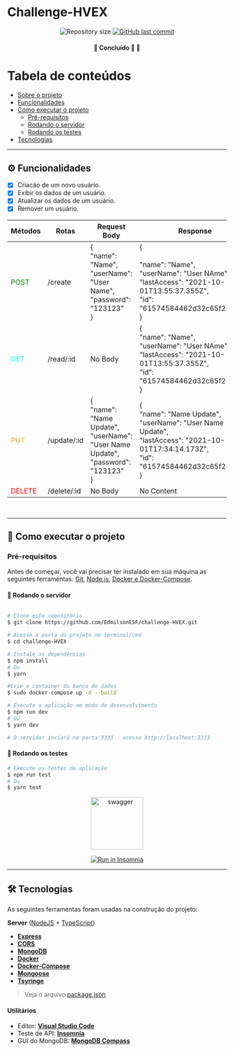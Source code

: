 # Challenge-HVEX

<p align="center">
  
  <img alt="Repository size" src="https://img.shields.io/github/repo-size/EdmilsonESF/challenge-HVEX">
  
  <a href="https://github.com/EdmilsonESF/challenge-HVEX/commits/main">
    <img alt="GitHub last commit" src="https://img.shields.io/github/last-commit/EdmilsonESF/challenge-HVEX">
  </a>
    
</p>

<h4 align="center">
	🚧   Concluído 🚀 🚧
</h4>

Tabela de conteúdos
=================
<!--ts-->
   * [Sobre o projeto](#💻-sobre-o-projeto)
   * [Funcionalidades](#⚙️-funcionalidades)
   * [Como executar o projeto](#🚀-como-executar-o-projeto)
     * [Pré-requisitos](#pré-requisitos)
     * [Rodando o servidor](#rodando-o-servidor)
     * [Rodando os testes](#🧪-rodando-os-testes)
   * [Tecnologias](#🛠-tecnologias)

---


## ⚙️ Funcionalidades
- [x] Criacão de um novo usuário.
- [x] Exibir os dados de um usuário.
- [x] Atualizar os dados de um usuário.
- [x] Remover um usuário.

| Métodos | Rotas | Request Body | Response |
|:---|---|---|---|
| <span style="color:green">POST</span> | /create | {<br>  "name": "Name",<br>  "userName": "User Name",<br>  "password": "123123"<br>} | {<br><br>  "name": "Name",<br>  "userName": "User NAme",<br>  "lastAccess": "2021-10-01T13:55:37.355Z",<br>  "id": "61574584462d32c65f251cc6"<br>} |
| <span style="color:cyan">GET</span> | /read/:id | No Body | {<br>  "name": "Name",<br>  "userName": "User NAme",<br>  "lastAccess": "2021-10-01T13:55:37.355Z",<br>  "id": "61574584462d32c65f251cc6"<br>} |
| <span style="color:orange">PUT</span> | /update/:id | {<br>  "name": "Name Update",<br>  "userName": "User Name Update",<br>  "password": "123123"<br>} | {<br>  "name": "Name Update",<br>  "userName": "User Name Update",<br>  "lastAccess": "2021-10-01T17:34:14.173Z",<br>  "id": "61574584462d32c65f251cc6"<br>} |
| <span style="color:red">DELETE</span> | /delete/:id | No Body | No Content |

</br>

---

## 🚀 Como executar o projeto

### Pré-requisitos

Antes de começar, você vai precisar ter instalado em sua máquina as seguintes ferramentas:
[Git](https://git-scm.com), [Node.js](https://nodejs.org/en/), [Docker e Docker-Compose](https://www.notion.so/Docker-e-Docker-Compose-16771f2ceefe4a05a8c29df4ca49e97a).

#### 🎲 Rodando o servidor

```bash

# Clone este repositório
$ git clone https://github.com/EdmilsonESF/challenge-HVEX.git

# Acesse a pasta do projeto no terminal/cmd
$ cd challenge-HVEX

# Instale as dependências
$ npm install
# Ou
$ yarn

#Crie o container do banco de dados
$ sudo docker-compose up -d --build

# Execute a aplicação em modo de desenvolvimento
$ npm run dev
# Ou
$ yarn dev

# O servidor inciará na porta:3333 - acesse http://localhost:3333 

```

#### 🧪 Rodando os testes

```bash
# Execute os testes da aplicação
$ npm run test
# Ou
$ yarn test

```

<p align="center">
  <a href="http://localhost:3333/api-docs" target="_blank"><img src="https://img.shields.io/badge/-Swagger-232129?style=flat-square&logo=swagger" width="120" alt="swagger"></a>
</p>

<p align="center">
  <a href="https://github.com/EdmilsonESF/challenge-HVEX/blob/main/insomnia.json" target="_blank"><img src="https://insomnia.rest/images/run.svg" alt="Run in Insomnia"></a>
</p>

---

## 🛠 Tecnologias

As seguintes ferramentas foram usadas na construção do projeto:

**Server**  ([NodeJS](https://nodejs.org/en/)  +  [TypeScript](https://www.typescriptlang.org/))

-   **[Express](https://expressjs.com/)**
-   **[CORS](https://expressjs.com/en/resources/middleware/cors.html)**
-   **[MongoDB](https://www.mongodb.com/pt-br)**
-   **[Docker](https://www.docker.com/)**
-   **[Docker-Compose](https://docs.docker.com/compose/)**
-   **[Mongoose](https://mongoosejs.com/)**
-   **[Tsyringe](https://github.com/microsoft/tsyringe)**

> Veja o arquivo  [package.json](https://github.com/EdmilsonESF/challenge-HVEX/blob/main/package.json)

#### [](utilitarios)**Utilitários**

-   Editor:  **[Visual Studio Code](https://code.visualstudio.com/)**
-   Teste de API:  **[Insomnia](https://insomnia.rest/)**
-   GUI do MongoDB: **[MongoDB Compass](https://www.mongodb.com/pt-br/products/compass)**
